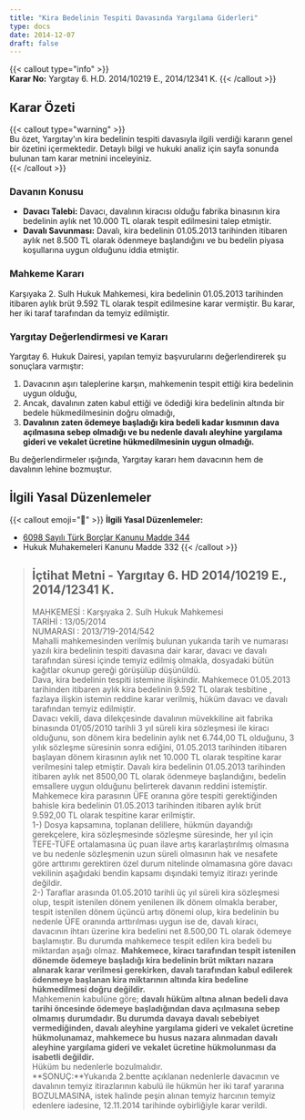 ```yaml
---
title: "Kira Bedelinin Tespiti Davasında Yargılama Giderleri"
type: docs
date: 2014-12-07
draft: false
---
```


{{< callout type="info" >}}  
**Karar No:** Yargıtay 6. H.D. 2014/10219 E., 2014/12341 K.
{{< /callout >}}

## Karar Özeti

{{< callout type="warning" >}}  
Bu özet, Yargıtay'ın kira bedelinin tespiti davasıyla ilgili verdiği kararın genel bir özetini içermektedir. Detaylı bilgi ve hukuki analiz için sayfa sonunda bulunan tam karar metnini inceleyiniz.  
{{< /callout >}}

### Davanın Konusu

- **Davacı Talebi:** Davacı, davalının kiracısı olduğu fabrika binasının kira bedelinin aylık net 10.000 TL olarak tespit edilmesini talep etmiştir.
- **Davalı Savunması:** Davalı, kira bedelinin 01.05.2013 tarihinden itibaren aylık net 8.500 TL olarak ödenmeye başlandığını ve bu bedelin piyasa koşullarına uygun olduğunu iddia etmiştir.

### Mahkeme Kararı

Karşıyaka 2. Sulh Hukuk Mahkemesi, kira bedelinin 01.05.2013 tarihinden itibaren aylık brüt 9.592 TL olarak tespit edilmesine karar vermiştir. Bu karar, her iki taraf tarafından da temyiz edilmiştir.

### Yargıtay Değerlendirmesi ve Kararı

Yargıtay 6. Hukuk Dairesi, yapılan temyiz başvurularını değerlendirerek şu sonuçlara varmıştır:

1. Davacının aşırı taleplerine karşın, mahkemenin tespit ettiği kira bedelinin uygun olduğu,
2. Ancak, davalının zaten kabul ettiği ve ödediği kira bedelinin altında bir bedele hükmedilmesinin doğru olmadığı,
3. **Davalının zaten ödemeye başladığı kira bedeli kadar kısmının dava açılmasına sebep olmadığı ve bu nedenle davalı aleyhine yargılama gideri ve vekalet ücretine hükmedilmesinin uygun olmadığı.**

Bu değerlendirmeler ışığında, Yargıtay kararı hem davacının hem de davalının lehine bozmuştur.

## İlgili Yasal Düzenlemeler

{{< callout emoji="📖" >}}
**İlgili Yasal Düzenlemeler:**

- [6098 Sayılı Türk Borçlar Kanunu Madde 344](/docs/kira/tbk/md-344)
- Hukuk Muhakemeleri Kanunu Madde 332
  {{< /callout >}}

> ## İçtihat Metni - Yargıtay 6. HD 2014/10219 E., 2014/12341 K.
>
> MAHKEMESİ : Karşıyaka 2. Sulh Hukuk Mahkemesi  
> TARİHİ : 13/05/2014  
> NUMARASI : 2013/719-2014/542  
> Mahalli mahkemesinden verilmiş bulunan yukarıda tarih ve numarası yazılı kira bedelinin tespiti davasına dair karar, davacı ve davalı tarafından süresi içinde temyiz edilmiş olmakla, dosyadaki bütün kağıtlar okunup gereği görüşülüp düşünüldü.  
> Dava, kira bedelinin tespiti istemine ilişkindir. Mahkemece 01.05.2013 tarihinden itibaren aylık kira bedelinin 9.592 TL olarak tesbitine , fazlaya ilişkin istemin reddine karar verilmiş, hüküm davacı ve davalı tarafından temyiz edilmiştir.  
> Davacı vekili, dava dilekçesinde davalının müvekkiline ait fabrika binasında 01/05/2010 tarihli 3 yıl süreli kira sözleşmesi ile kiracı olduğunu, son dönem kira bedelinin aylık net 6.744,00 TL olduğunu, 3 yılık sözleşme süresinin sonra ediğini, 01.05.2013 tarihinden itibaren başlayan dönem kirasının aylık net 10.000 TL olarak tespitine karar verilmesini talep etmiştir. Davalı kira bedelinin 01.05.2013 tarihinden itibaren aylık net 8500,00 TL olarak ödenmeye başlandığını, bedelin emsallere uygun olduğunu belirterek davanın reddini istemiştir. Mahkemece kira parasının ÜFE oranına göre tespiti gerektiğinden bahisle kira bedelinin 01.05.2013 tarihinden itibaren aylık brüt 9.592,00 TL olarak tespitine karar erilmiştir.  
> 1-) Dosya kapsamına, toplanan delillere, hükmün dayandığı gerekçelere, kira sözleşmesinde sözleşme süresinde, her yıl için TEFE-TÜFE ortalamasına üç puan ilave artış kararlaştırılmış olmasına ve bu nedenle sözleşmenin uzun süreli olmasının hak ve nesafete göre arttırımı gerektiren özel durum nitelinde olmamasına göre davacı vekilinin aşağıdaki bendin kapsamı dışındaki temyiz itirazı yerinde değildir.  
> 2-) Taraflar arasında 01.05.2010 tarihli üç yıl süreli kira sözleşmesi olup, tespit istenilen dönem yenilenen ilk dönem olmakla beraber, tespit istenilen dönem üçüncü artış dönemi olup, kira bedelinin bu nedenle ÜFE oranında arttırılması uygun ise de, davalı kiracı, davacının ihtarı üzerine kira bedelini net 8.500,00 TL olarak ödemeye başlamıştır. Bu durumda mahkemece tespit edilen kira bedeli bu miktardan aşağı olmaz. **Mahkemece, kiracı tarafından tespit istenilen dönemde ödemeye başladığı kira bedelinin brüt miktarı nazara alınarak karar verilmesi gerekirken, davalı tarafından kabul edilerek ödenmeye başlanan kira miktarının altında kira bedeline hükmedilmesi doğru değildir.**  
> Mahkemenin kabulüne göre; **davalı hüküm altına alınan bedeli dava tarihi öncesinde ödemeye başladığından dava açılmasına sebep olmamış** **durumdadır. Bu durumda davaya davalı sebebiyet vermediğinden, davalı aleyhine yargılama gideri ve vekalet ücretine hükmolunamaz, mahkemece bu** **husus nazara alınmadan davalı aleyhine yargılama gideri ve vekalet ücretine hükmolunması da isabetli değildir.**  
> Hüküm bu nedenlerle bozulmalıdır.  
> **SONUÇ:**Yukarıda 2.bentte açıklanan nedenlerle davacının ve davalının temyiz itirazlarının kabulü ile hükmün her iki taraf yararına BOZULMASINA, istek halinde peşin alınan temyiz harcının temyiz edenlere iadesine, 12.11.2014 tarihinde oybirliğiyle karar verildi.
